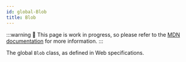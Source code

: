 ```yaml
---
id: global-Blob
title: Blob
---
```


:::warning
🚧 This page is work in progress, so please refer to the [MDN documentation](https://developer.mozilla.org/en-US/docs/Web/API/Blob) for more information.
:::

The global `Blob` class, as defined in Web specifications.
